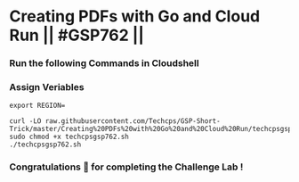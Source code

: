 # Creating PDFs with Go and Cloud Run || #GSP762 ||

### Run the following Commands in Cloudshell

### Assign Veriables

```
export REGION=
```

```
curl -LO raw.githubusercontent.com/Techcps/GSP-Short-Trick/master/Creating%20PDFs%20with%20Go%20and%20Cloud%20Run/techcpsgsp762.sh
sudo chmod +x techcpsgsp762.sh
./techcpsgsp762.sh
```

### Congratulations 🎉 for completing the Challenge Lab !
